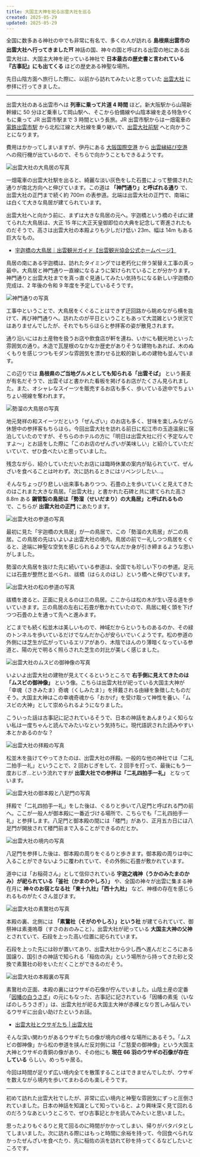 ```yaml
---
title: 大国主大神を祀る出雲大社を巡る
created: 2025-05-29
updated: 2025-05-29
---
```


全国に数多ある神社の中でも非常に有名で、多くの人が訪れる **島根県出雲市の出雲大社へ行ってきました⛩️** 神話の国、神々の国と呼ばれる出雲の地にある出雲大社は、大国主大神を祀っている神社で **日本最古の歴史書と言われている『古事記』にも出てくる** ほどの歴史ある神聖な場所。

先日山陰方面へ旅行した際に、以前から訪れてみたいと思っていた [出雲大社](https://izumooyashiro.or.jp/) に参拝に行ってきました。

---

出雲大社のある出雲市へは **列車に乗って片道 4 時間** ほど。新大阪駅から山陽新幹線に 50 分ほど乗車して岡山駅へ、そこから伯備線や山陰本線を走る特急やくもに乗って JR 出雲市駅まで 3 時間という長旅。JR 出雲市駅からは一畑電車の [電鉄出雲市駅](https://railway.ichibata.co.jp/operate/route/%e9%9b%bb%e9%89%84%e5%87%ba%e9%9b%b2%e5%b8%82/) から北松江線と大社線を乗り継いで、[出雲大社前駅](https://railway.ichibata.co.jp/operate/route/%e5%87%ba%e9%9b%b2%e5%a4%a7%e7%a4%be%e5%89%8d/) へと向かうことになります。

費用はかかってしまいますが、伊丹にある [大阪国際空港](https://www.osaka-airport.co.jp/) から [出雲縁結び空港](https://www.izumo-airport.co.jp/) への飛行機が出ているので、そちらで向かうこともできるようです。

![出雲大社の大鳥居の写真](58e7ce3c-b630-4e6f-5217-d5301d861100)

一畑電車の出雲大社駅を出ると、綺麗な淡い灰色をした石畳によって整備された通りが南北方向へと伸びています。この道は **「神門通り」と呼ばれる通り** で、出雲大社の正門まで続く約 700m の表参道。北端は出雲大社の正門で、南端には白くて大きな鳥居が建てられています。

出雲大社へと向かう前に、まずは大きな鳥居の元へ。宇迦橋という橋のそばに建てられた大鳥居は、大正 15 年に大正天皇御即位の大典を記念して寄進されたものだそうで、高さは出雲大社の本殿よりも少しだけ低い 23m、幅は 14m もある巨大なもの。

- [宇迦橋の大鳥居｜出雲観光ガイド【出雲観光協会公式ホームページ】](https://izumo-kankou.gr.jp/215)

鳥居の南にある宇迦橋は、訪れたタイミングでは老朽化に伴う架替え工事の真っ最中。大鳥居と神門通り一直線になるように架けられていることが分かります。神門通りと出雲大社までを真っ直ぐ見通してみたい気持ちになる新しい宇迦橋の完成は、2 年後の令和 9 年度を予定しているそうです。

![神門通りの写真](2d48cca6-d4d8-4af3-a02c-a4fd0dff7700)

工事中ということで、大鳥居をくぐることはできず迂回路から眺めながら横を抜けて、再び神門通りへ。訪れたのが平日ということもあって大混雑という状況ではありませんでしたが、それでもちらほらと参拝客の姿が散見されます。

通り沿いにはお土産物を扱うお店や飲食店が軒を連ね、いかにも観光地といった雰囲気の通り。木造で瓦屋根のなかなか歴史がありそうな建物もあれば、木のぬくもりを感じつつもモダンな雰囲気を漂わせる比較的新しめの建物も並んでいます。

この辺りでは **島根県のご当地グルメとしても知られる「出雲そば」** という蕎麦が有名だそうで、出雲そばと書かれた看板を掲げるお店がたくさん見られました。また、オシャレなスイーツを販売するお店も多く、歩いている途中でちょいちょい視線を奪われます。

![勢溜の大鳥居の写真](8719b585-f341-483f-ac5d-65a73fb4f500)

地元発祥の和スイーツだという「ぜんざい」のお店も多く、甘味を楽しみながら休憩中の参拝客もちらほら。今回出雲大社を訪れる前日に松江市の玉造温泉に宿泊していたのですが、そちらのホテルの方に「明日は出雲大社に行く予定なんですよ～」とお話をした際に「このお店のぜんざいが美味しい」と紹介していただいていて、ぜひ食べたいと思っていました。

残念ながら、紹介していただいたお店には臨時休業の案内が貼られていて、ぜんざいを食べることは叶わず。次に訪れるときにはリベンジしたい…。

そんなちょっぴり悲しい出来事もありつつ、石畳の上を歩いていくと見えてきたのはこれまた大きな鳥居。「出雲大社」と書かれた石碑と共に建てられた高さ 8.8m ある **鋼管製の鳥居は「勢溜（せいだまり）の大鳥居」と呼ばれるもの** で、こちらが **出雲大社の正門** にあたります。

![出雲大社の参道の写真](3e611dc1-b4b3-4666-7274-41efe548a300)

最初に見た「宇迦橋の大鳥居」が一の鳥居で、この「勢溜の大鳥居」が二の鳥居。この鳥居の先はいよいよ出雲大社の境内。鳥居の前で一礼しつつ鳥居をくぐると、途端に神聖な空気を感じられるようでなんだか身が引き締まるような思いがしました。

勢溜の大鳥居を抜けた先に続いている参道は、全国でも珍しい下りの参道。足元には石畳が整然と並べられ、祓橋（はらえのはし）という橋へと伸びています。

![出雲大社の松の参道の写真](c4d6e9d3-8ec0-4b81-3bb5-94b5688db800)

祓橋を渡ると、正面に見えるのは三の鳥居。ここからは松の木が生い茂る道を歩いていきます。三の鳥居の左右に石畳が敷かれていたので、鳥居に軽く頭を下げつつ石畳の上を通って先へと進みます。

どこまでも続く松並木は美しいもので、神域だからというものあるのか、その緑のトンネルを歩いているだけでなんだか心が安らいでいくようです。松の参道の外側には芝生が広がっているエリアがあり、木陰でほんのり薄暗くなっている参道と、陽の光で明るく照らされた芝生の対比が美しく感じました。

![出雲大社のムスビの御神像の写真](39a89ace-bb3a-4175-d57f-1aff9d2ffb00)

いよいよ出雲大社の建物が見えてくるというところで **右手側に見えてきたのは「ムスビの御神像」** という像。こちらは出雲大社が祀っている大国主大神が「幸魂（さきみたま）奇魂（くしみたま）」を拝戴される由縁を象徴したものだそう。大国主大神はこの幸魂奇魂から「おかげ」を受け取って神性を養い、「ムスビの大神」として崇められるようになりました。

こういった話は古事記に記されているそうで、日本の神話をあんまりよく知らない私は一度ちゃんと読んでみたいなという気持ちに。現代語訳された読みやすい本とかあるのかな？

![出雲大社の拝殿の写真](ef440362-c888-4a62-41b8-48723fe15300)

松並木を抜けてやってきたのは、出雲大社の拝殿。一般的な他の神社では「二礼二拍手一礼」ということで、2 回おじぎをして、2 回手を打って、最後にもう一度おじぎ…という流れですが **出雲大社での参拝は「二礼四拍手一礼」** となっています。

![出雲大社の御本殿と八足門の写真](06e9f296-003b-4978-a199-a27423798900)

拝殿で「二礼四拍手一礼」をした後は、ぐるりと歩いて八足門と呼ばれる門の前へ。ここが一般人が御本殿に一番近づける場所で、こちらでも「二礼四拍手一礼」と参拝します。八足門と御本殿の間には「楼門」があり、正月五カ日には八足門が開放されて楼門前まで入ることができるのだとか。

![出雲大社の境内の写真](3273115a-6bce-423f-f5f3-8d223e0c6100)

八足門を参拝した後は、御本殿の周りをぐるりと歩きます。御本殿の周りは中に入ることができないように覆われていて、その外側に石畳が敷かれています。

道中には「お稲荷さん」として信仰されている **宇迦之魂神（うかのみたまのかみ）が祀られている「釜社（かまのやしろ）」** や、全国の神々が出雲に集まる神在月に **神々のお宿となる社「東十九社」「西十九社」** など、神様の存在を感じられるものがたくさん並びます。

![出雲大社の素鵞社の写真](cf118941-63a6-4579-39f5-7c30c4164900)

本殿の裏、北側には **「素鵞社（そがのやしろ）」という社** が建てられていて、御祭神は素戔嗚尊（すさのおのみこと）。出雲大社が祀っている **大国主大神の父神** とされていて、石段を上った高い位置に祀られています。

石段を上った先には砂が置いてあり、出雲大社から少し西へ進んだところにある国譲り、国引きの神話で知られる「稲佐の浜」という場所から持ってきた砂と交換で素鵞社の砂をいただくことができるのだそう。

![出雲大社の本殿裏の写真](df9a5ec6-4c1f-4ccf-f1c6-35c3e6e3a100)

素鵞社の正面、本殿の裏にはウサギの石像が佇んでいました。山陰土産の定番「[因幡の白うさぎ](https://www.okashinet.co.jp/brands/inaba/)」の元にもなった、古事記に記されている「因幡の素兎（いなばのしろうさぎ）」は、出雲大社が祀る大国主大神が赤裸となり苦しみ悩んでいるウサギに出会い助けたというお話。

- [出雲大社とウサギたち | 出雲大社](https://izumooyashiro.or.jp/precinct/usagi)

そんな深い関わりがあるウサギたちの像が境内の様々な場所にあるそう。「ムスビの御神像」から松の参道を挟んだ反対側には「ご慈愛の御神像」という大国主大神とウサギの青銅の像があり、その他にも **現在 66 羽のウサギの石像が存在している** らしい。めっちゃ居る。

今回は時間が足りず広い境内全てを散策することはできませんでしたが、ウサギを数えながら境内を歩いてまわるのも楽しそうです。

---

初めて訪れた出雲大社でしたが、非常に広い境内と神聖な雰囲気にずっと圧倒されていました。日本の神話を知識として知っていると、より興味深く見て回れるのだろうなあというところで、ぜひ古事記とかを読んでみたいと思いました。

思ったよりもぐるりと見て回るのに時間がかかってしまい、帰りがバタバタとしてしまいました。次に訪れる際にはもっと時間に余裕を持って、今回食べられなかったぜんざいを食べたり、先に稲佐の浜を訪れて砂を持ってくるなどしたいところです。
